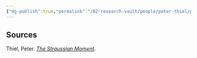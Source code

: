 ```yaml
---
{"dg-publish":true,"permalink":"/02-research-vault/people/peter-thiel/peter-thiel/","tags":["research"],"created":"2025-09-07T15:44:24.000-04:00","updated":"2025-09-07T22:15:32.947-04:00"}
---
```


## Sources
Thiel, Peter. [_The Straussian Moment_](https://gwern.net/doc/politics/2007-thiel.pdf).

‌